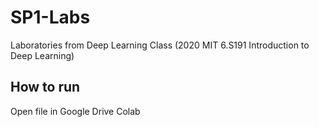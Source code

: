 # SP1-Labs
Laboratories from Deep Learning Class (2020 MIT 6.S191 Introduction to Deep Learning)

## How to run

Open file in Google Drive Colab
